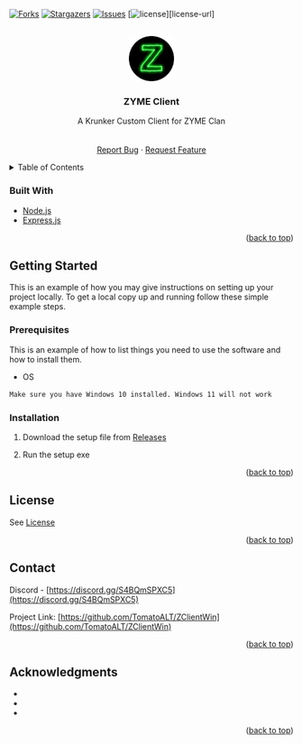 <div id="top"></div>



<!-- PROJECT SHIELDS -->
[![Forks][forks-shield]][forks-url]
[![Stargazers][stars-shield]][stars-url]
[![Issues][issues-shield]][issues-url]
[![license][license-shield]][license-url]




<!-- PROJECT LOGO -->
<br />
<div align="center">
  <a href="https://github.com/TomatoALT/ZClientWin">
    <img src="images/icon.png" alt="Logo" width="80" height="80">
  </a>

<h3 align="center">ZYME Client</h3>

  <p align="center">
    A Krunker Custom Client for ZYME Clan
    <br />
    <br />
    <br />
    <a href="https://github.com/TomatoALT/ZClientWin/issues">Report Bug</a>
    ·
    <a href="https://github.com/TomatoALT/ZClientWin/issues">Request Feature</a>
  </p>
</div>



<!-- TABLE OF CONTENTS -->
<details>
  <summary>Table of Contents</summary>
  <ol>
        <li><a href="#built-with">Built With</a></li>
      </ul>
    </li>
    <li>
      <a href="#getting-started">Getting Started</a>
      <ul>
        <li><a href="#prerequisites">Prerequisites</a></li>
        <li><a href="#installation">Installation</a></li>
      </ul>
    </li>
    <li><a href="#contributing">Contributing</a></li>
    <li><a href="#license">License</a></li>
    <li><a href="#contact">Contact</a></li>
    <li><a href="#acknowledgments">Acknowledgments</a></li>
  </ol>
</details>




### Built With

* [Node.js](https://nodejs.org)
* [Express.js](https://expressjs.com)


<p align="right">(<a href="#top">back to top</a>)</p>



<!-- GETTING STARTED -->
## Getting Started

This is an example of how you may give instructions on setting up your project locally.
To get a local copy up and running follow these simple example steps.

### Prerequisites

This is an example of how to list things you need to use the software and how to install them.
* OS
```sh
Make sure you have Windows 10 installed. Windows 11 will not work
```

### Installation

1. Download the setup file from [Releases](https://github.com/TomatoALT/ZClientWin/releases)

2. Run the setup exe


<p align="right">(<a href="#top">back to top</a>)</p>



<!-- LICENSE -->
## License

See [License](https://github.com/TomatoALT/ZClientWin/blob/b7870f555e191e55e1d6c4c5e9483be60ca52807/LICENSE)

<p align="right">(<a href="#top">back to top</a>)</p>



<!-- CONTACT -->
## Contact

Discord - [https://discord.gg/S4BQmSPXC5](https://discord.gg/S4BQmSPXC5)

Project Link: [https://github.com/TomatoALT/ZClientWin](https://github.com/TomatoALT/ZClientWin)

<p align="right">(<a href="#top">back to top</a>)</p>



<!-- ACKNOWLEDGMENTS -->
## Acknowledgments

* []()
* []()
* []()

<p align="right">(<a href="#top">back to top</a>)</p>



<!-- MARKDOWN LINKS & IMAGES -->
[contributors-shield]: https://img.shields.io/github/contributors/TomatoALT/ZClientWin.svg?style=for-the-badge
[contributors-url]: https://github.com/TomatoALT/ZClientWin/graphs/contributors
[forks-shield]: https://img.shields.io/github/forks/TomatoALT/ZClientWin.svg?style=for-the-badge
[forks-url]: https://github.com/TomatoALT/ZClientWin/network/members
[stars-shield]: https://img.shields.io/github/stars/TomatoALT/ZClientWin.svg?style=for-the-badge
[stars-url]: https://github.com/TomatoALT/ZClientWin/stargazers
[issues-shield]: https://img.shields.io/github/issues/TomatoALT/ZClientWin.svg?style=for-the-badge
[issues-url]: https://github.com/TomatoALT/ZClientWin/issues
[license-shield]: https://img.shields.io/github/license/TomatoALT/ZClientWin.svg?style=for-the-badge
